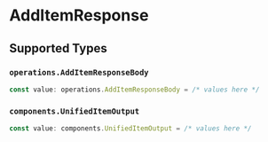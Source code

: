 # AddItemResponse


## Supported Types

### `operations.AddItemResponseBody`

```typescript
const value: operations.AddItemResponseBody = /* values here */
```

### `components.UnifiedItemOutput`

```typescript
const value: components.UnifiedItemOutput = /* values here */
```

